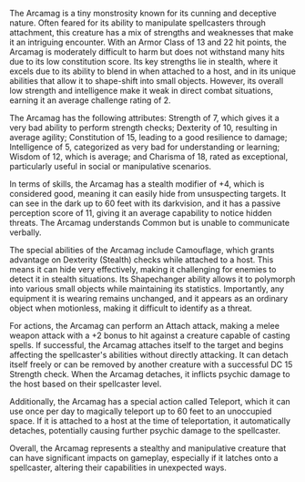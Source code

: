 The Arcamag is a tiny monstrosity known for its cunning and deceptive nature. Often feared for its ability to manipulate spellcasters through attachment, this creature has a mix of strengths and weaknesses that make it an intriguing encounter. With an Armor Class of 13 and 22 hit points, the Arcamag is moderately difficult to harm but does not withstand many hits due to its low constitution score. Its key strengths lie in stealth, where it excels due to its ability to blend in when attached to a host, and in its unique abilities that allow it to shape-shift into small objects. However, its overall low strength and intelligence make it weak in direct combat situations, earning it an average challenge rating of 2.

The Arcamag has the following attributes: Strength of 7, which gives it a very bad ability to perform strength checks; Dexterity of 10, resulting in average agility; Constitution of 15, leading to a good resilience to damage; Intelligence of 5, categorized as very bad for understanding or learning; Wisdom of 12, which is average; and Charisma of 18, rated as exceptional, particularly useful in social or manipulative scenarios.

In terms of skills, the Arcamag has a stealth modifier of +4, which is considered good, meaning it can easily hide from unsuspecting targets. It can see in the dark up to 60 feet with its darkvision, and it has a passive perception score of 11, giving it an average capability to notice hidden threats. The Arcamag understands Common but is unable to communicate verbally.

The special abilities of the Arcamag include Camouflage, which grants advantage on Dexterity (Stealth) checks while attached to a host. This means it can hide very effectively, making it challenging for enemies to detect it in stealth situations. Its Shapechanger ability allows it to polymorph into various small objects while maintaining its statistics. Importantly, any equipment it is wearing remains unchanged, and it appears as an ordinary object when motionless, making it difficult to identify as a threat.

For actions, the Arcamag can perform an Attach attack, making a melee weapon attack with a +2 bonus to hit against a creature capable of casting spells. If successful, the Arcamag attaches itself to the target and begins affecting the spellcaster's abilities without directly attacking. It can detach itself freely or can be removed by another creature with a successful DC 15 Strength check. When the Arcamag detaches, it inflicts psychic damage to the host based on their spellcaster level.

Additionally, the Arcamag has a special action called Teleport, which it can use once per day to magically teleport up to 60 feet to an unoccupied space. If it is attached to a host at the time of teleportation, it automatically detaches, potentially causing further psychic damage to the spellcaster.

Overall, the Arcamag represents a stealthy and manipulative creature that can have significant impacts on gameplay, especially if it latches onto a spellcaster, altering their capabilities in unexpected ways.